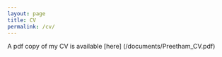 ```yaml
---
layout: page
title: CV
permalink: /cv/
---
```


A pdf copy of my CV is available [here] (/documents/Preetham_CV.pdf)
